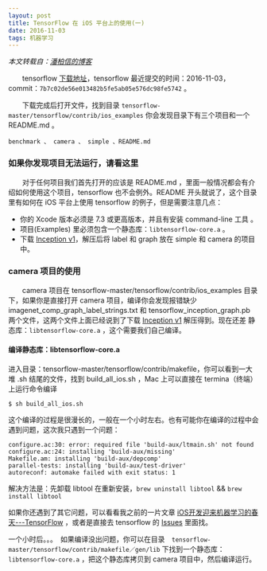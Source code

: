 ```yaml
---
layout: post
title: TensorFlow 在 iOS 平台上的使用(一)
date: 2016-11-03 
tags: 机器学习    
---
```

   *本文转载自：[潘柏信的博客](http://baixin.io/2016/08/TensorFlowOniOSUse1/)*

　　tensorflow [下载地址](https://github.com/tensorflow/tensorflow/archive/master.zip)，tensorflow 最近提交的时间：2016-11-03，commit：`7b7c02de56e013482b5fe5ab05e576dc98fe5742` 。


　　下载完成后打开文件，找到目录 `tensorflow-master/tensorflow/contrib/ios_examples` 你会发现目录下有三个项目和一个 README.md 。

```
benchmark 、 camera 、 simple 、README.md

```

### 如果你发现项目无法运行，请看这里

　　对于任何项目我们首先打开的应该是 README.md ，里面一般情况都会有介绍如何使用这个项目，tensorflow 也不会例外。README 开头就说了，这个目录里有如何在 iOS 平台上使用 tensorflow 的例子，但是需要注意几点：

* 你的 Xcode 版本必须是 7.3 或更高版本，并且有安装 command-line 工具 。
* 项目(Examples) 里必须包含一个静态库：`libtensorflow-core.a` 。
* 下载 [Inception v1](https://storage.googleapis.com/download.tensorflow.org/models/inception5h.zip)，解压后将 label 和 graph 放在 simple 和 camera 的项目中。

### camera 项目的使用

　　camera 项目在 tensorflow-master/tensorflow/contrib/ios_examples 目录下，如果你是直接打开 camera 项目，编译你会发现报错缺少 imagenet_comp_graph_label_strings.txt 和 tensorflow_inception_graph.pb 两个文件，这两个文件上面已经说到了下载 [Inception v1](https://storage.googleapis.com/download.tensorflow.org/models/inception5h.zip) 解压得到。现在还差 静态库：`libtensorflow-core.a` ，这个需要我们自己编译。

#### 编译静态库：libtensorflow-core.a

进入目录：tensorflow-master/tensorflow/contrib/makefile，你可以看到一大堆 .sh 结尾的文件，找到 build_all_ios.sh ，Mac 上可以直接在 termina（终端）上运行命令编译

```
$ sh build_all_ios.sh
```

这个编译的过程是很漫长的，一般在一个小时左右。也有可能你在编译的过程中会遇到问题，这次我只遇到一个问题：

```
configure.ac:30: error: required file 'build-aux/ltmain.sh' not found
configure.ac:24: installing 'build-aux/missing'
Makefile.am: installing 'build-aux/depcomp'
parallel-tests: installing 'build-aux/test-driver'
autoreconf: automake failed with exit status: 1

```

解决方法是：先卸载 libtool 在重新安装，`brew uninstall libtool` && `brew install libtool`

如果你还遇到了其它问题，可以看看我之前的一片文章 [iOS开发迎来机器学习的春天---TensorFlow](http://baixin.io/2016/07/iOSMachineLearning_TensorFlow/) ，或者是直接去 tensorflow 的 [Issues](https://github.com/tensorflow/tensorflow/issues) 里面找。 

一个小时后。。。　如果编译没出问题，你可以在目录　`tensorflow-master/tensorflow/contrib/makefile／gen/lib` 下找到一个静态库：`libtensorflow-core.a` ，把这个静态库拷贝到 camera 项目中，然后编译运行。

<br>













